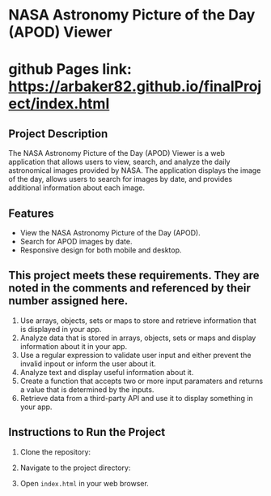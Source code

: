 # NASA Astronomy Picture of the Day (APOD) Viewer

# github Pages link: https://arbaker82.github.io/finalProject/index.html

## Project Description
The NASA Astronomy Picture of the Day (APOD) Viewer is a web application that allows users to view, search, and analyze the daily astronomical images provided by NASA. The application displays the image of the day, allows users to search for images by date, and provides additional information about each image.

## Features
- View the NASA Astronomy Picture of the Day (APOD).
- Search for APOD images by date.
- Responsive design for both mobile and desktop.

## This project meets these requirements.  They are noted in the comments and referenced by their number assigned here. 
1. Use arrays, objects, sets or maps to store and retrieve information that is displayed in your app.
2. Analyze data that is stored in arrays, objects, sets or maps and display information about it in your app.
3. Use a regular expression to validate user input and either prevent the invalid inpout or inform the user about it.
4. Analyze text and display useful information about it. 
5. Create a function that accepts two or more input paramaters and returns a value that is determined by the inputs.
6. Retrieve data from a third-party API and use it to display something in your app.



## Instructions to Run the Project
1. Clone the repository:

2. Navigate to the project directory:
   
3. Open `index.html` in your web browser.
